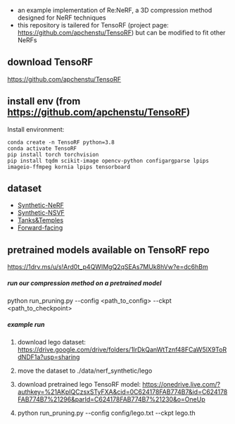 - an example implementation of Re:NeRF, a 3D compression method designed for NeRF techniques 
- this repository is tailered for TensoRF (project page: https://github.com/apchenstu/TensoRF) but can be modified to fit other NeRFs

## download TensoRF

https://github.com/apchenstu/TensoRF

## install env (from https://github.com/apchenstu/TensoRF) 

Install environment:
```
conda create -n TensoRF python=3.8
conda activate TensoRF
pip install torch torchvision
pip install tqdm scikit-image opencv-python configargparse lpips imageio-ffmpeg kornia lpips tensorboard
```
## dataset

* [Synthetic-NeRF](https://drive.google.com/drive/folders/128yBriW1IG_3NJ5Rp7APSTZsJqdJdfc1) 
* [Synthetic-NSVF](https://dl.fbaipublicfiles.com/nsvf/dataset/Synthetic_NSVF.zip)
* [Tanks&Temples](https://dl.fbaipublicfiles.com/nsvf/dataset/TanksAndTemple.zip)
* [Forward-facing](https://drive.google.com/drive/folders/128yBriW1IG_3NJ5Rp7APSTZsJqdJdfc1)

## pretrained models available on TensoRF repo 

https://1drv.ms/u/s!Ard0t_p4QWIMgQ2qSEAs7MUk8hVw?e=dc6hBm

##### run our compression method on a pretrained model  ##### 

python run_pruning.py --config <path_to_config> --ckpt <path_to_checkpoint>

##### example run #####

1. download lego dataset: https://drive.google.com/drive/folders/1lrDkQanWtTznf48FCaW5lX9ToRdNDF1a?usp=sharing

2. move the dataset to ./data/nerf_synthetic/lego

3. download pretrained lego TensoRF model: https://onedrive.live.com/?authkey=%21AKpIQCzsxSTyFXA&cid=0C624178FAB774B7&id=C624178FAB774B7%21296&parId=C624178FAB774B7%21230&o=OneUp 

4. python run_pruning.py --config config/lego.txt --ckpt lego.th